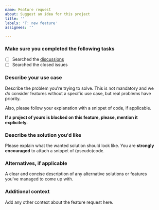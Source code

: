 ```yaml
---
name: Feature request
about: Suggest an idea for this project
title: ''
labels: 'T: new feature'
assignees: ''

---
```


### Make sure you completed the following tasks

- [ ] Searched the [discussions](https://github.com/clap-rs/clap/discussions)
- [ ] Searched the closed issues

### Describe your use case

Describe the problem you're trying to solve. This is not mandatory and we *do* consider features without a specific use case, but real problems have priority.

Also, please follow your explanation with a snippet of code, if applicable.

**If a project of yours is blocked on this feature, please, mention it explicitely.**

### Describe the solution you'd like

Please explain what the wanted solution should look like. You are **strongly encouraged** to attach a snippet of (pseudo)code.

### Alternatives, if applicable

A clear and concise description of any alternative solutions or features you've managed to come up with.

### Additional context

Add any other context about the feature request here.

